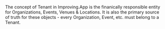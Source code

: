 The concept of Tenant in Improving.App is the finanically responsible entity for Organizations, Events, Venues & Locations.
It is also the primary source of truth for these objects - every Organization, Event, etc. must belong to a Tenant.